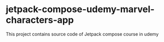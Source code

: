 # jetpack-compose-udemy-marvel-characters-app
This project contains source code of Jetpack compose course in udemy
